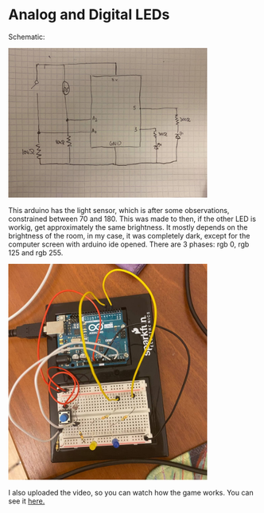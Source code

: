 # Analog and Digital LEDs


Schematic:

<img src="schematic17.06.jpg" width = 400>

This arduino has the light sensor, which is after some observations, constrained between 70 and 180. This was made to then, if the other LED is workig, get approximately the same 
brightness. It mostly depends on the brightness of the room, in my case, it was completely dark, except for the computer screen with arduino ide opened. There are 3 phases: rgb 0, rgb 125 and rgb 255. 

<img src="arduino17.06.jpg" width = 400>

I also uploaded the video, so you can watch how the game works. You can see it <a href="https://www.youtube.com/watch?v=fwIj1wQdAnI&ab_channel=%D0%90%D0%B7%D0%B0%D0%BC%D0%B0%D1%82%D0%94%D0%B5%D1%80%D0%BC%D0%B0%D0%BD%D0%BE%D0%B2"> here. </a>
